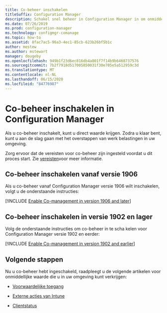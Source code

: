```yaml
---
title: Co-beheer inschakelen
titleSuffix: Configuration Manager
description: Schakel snel beheer in Configuration Manager in om onmiddellijke waarde te verkrijgen.
ms.date: 07/26/2019
ms.prod: configuration-manager
ms.technology: configmgr-comanage
ms.topic: how-to
ms.assetid: 8fac7ac5-96a3-4ec1-85cb-623b26bf5b1c
author: mestew
ms.author: mstewart
manager: dougeby
ms.openlocfilehash: 949b1f23d6ec816db4a801f7f14b9b6468737576
ms.sourcegitcommit: 7b2f7918d517005850031f30e705e5a512959c3d
ms.translationtype: MT
ms.contentlocale: nl-NL
ms.lasthandoff: 06/15/2020
ms.locfileid: "84776987"
---
```

# <a name="how-to-enable-co-management-in-configuration-manager"></a>Co-beheer inschakelen in Configuration Manager

Als u co-beheer inschakelt, kunt u direct waarde krijgen. Zodra u klaar bent, kunt u aan de slag gaan met het overstappen van werk belastingen in uw omgeving.

Zorg ervoor dat de vereisten voor co-beheer zijn ingesteld voordat u dit proces start. Zie [vereisten](overview.md#prerequisites)voor meer informatie.

## <a name="enable-co-management-starting-in-version-1906"></a>Co-beheer inschakelen vanaf versie 1906

Als u co-beheer vanaf Configuration Manager versie 1906 wilt inschakelen, volgt u de onderstaande instructies:

[!INCLUDE [Enable Co-management in version 1906 and later](includes/enable-co-management-1906-and-higher.md)]

## <a name="enable-co-management-in-version-1902-and-earlier"></a>Co-beheer inschakelen in versie 1902 en lager

Volg de onderstaande instructies om co-beheer in te scha kelen voor Configuration Manager versie 1902 en eerder:

[!INCLUDE [Enable Co-management in version 1902 and earlier](includes/enable-co-management-1902-and-earlier.md)]

## <a name="next-steps"></a>Volgende stappen

Nu u co-beheer hebt ingeschakeld, raadpleegt u de volgende artikelen voor onmiddellijke waarde die u in uw omgeving kunt verkrijgen:

- [Voorwaardelijke toegang](quickstart-conditional-access.md)  

- [Externe acties van Intune](quickstart-remote-actions.md)  

- [Clientstatus](quickstart-client-health.md)  

